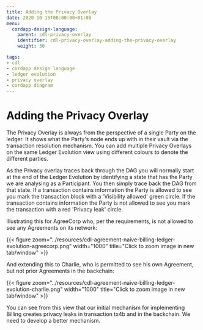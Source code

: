 ```yaml
---
title: Adding the Privacy Overlay
date: 2020-10-15T00:00:00+01:00
menu:
  cordapp-design-language:
    parent: cdl-privacy-overlay
    identifier: cdl-privacy-overlay-adding-the-privacy-overlay
    weight: 30

tags:
- cdl
- cordapp design language
- ledger evolution
- privacy overlay
- cordapp diagram
---
```


# Adding the Privacy Overlay

The Privacy Overlay is always from the perspective of a single Party on the ledger. It shows what the Party's node ends up with in their vault via the transaction resolution mechanism. You can add multiple Privacy Overlays on the same Ledger Evolution view using different colours to denote the different parties.

As the Privacy overlay traces back through the DAG you will normally start at the end of the Ledger Evolution by identifying a state that has the Party we are analysing as a Participant. You then simply trace back the DAG from that state. If a transaction contains information the Party is allowed to see you mark the transaction block with a 'Visibility allowed' green circle. If the transaction contains information the Party is not allowed to see you mark the transaction with a red 'Privacy leak' circle.

Illustrating this for AgreeCorp who, per the requirements, is not allowed to see any Agreements on its network:


{{< figure zoom="../resources/cdl-agreement-naive-billing-ledger-evolution-agreecorp.png" width="1000" title="Click to zoom image in new tab/window" >}}

And extending this to Charlie, who is permitted to see his own Agreement, but not prior Agreements in the backchain:

{{< figure zoom="../resources/cdl-agreement-naive-billing-ledger-evolution-charlie.png" width="1000" title="Click to zoom image in new tab/window" >}}

You can see from this view that our initial mechanism for implementing Billing creates privacy leaks in transaction tx4b and in the backchain. We need to develop a better mechanism.

